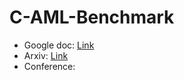 # C-AML-Benchmark
- Google doc: [Link](https://docs.google.com/document/d/1T341R091TiqV7Wf1_t1xDPLKamSHMnZWegoVNZfPFWw/edit?usp=sharing)
- Arxiv: [Link]()
- Conference: 
